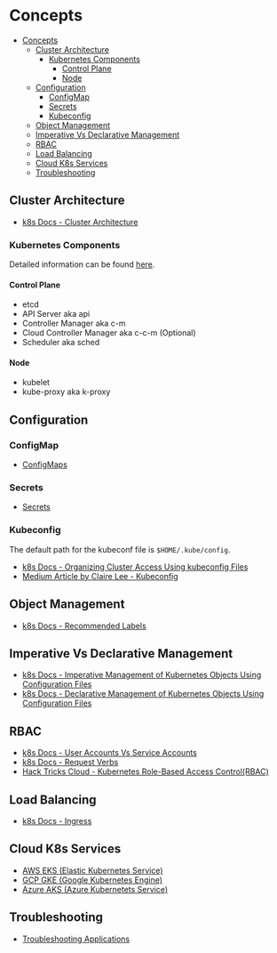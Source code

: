 # Concepts

- [Concepts](#concepts)
  - [Cluster Architecture](#cluster-architecture)
    - [Kubernetes Components](#kubernetes-components)
      - [Control Plane](#control-plane)
      - [Node](#node)
  - [Configuration](#configuration)
    - [ConfigMap](#configmap)
    - [Secrets](#secrets)
    - [Kubeconfig](#kubeconfig)
  - [Object Management](#object-management)
  - [Imperative Vs Declarative Management](#imperative-vs-declarative-management)
  - [RBAC](#rbac)
  - [Load Balancing](#load-balancing)
  - [Cloud K8s Services](#cloud-k8s-services)
  - [Troubleshooting](#troubleshooting)

## Cluster Architecture

* [k8s Docs - Cluster Architecture](https://kubernetes.io/docs/concepts/architecture/)

### Kubernetes Components

Detailed information can be found [here](https://kubernetes.io/docs/concepts/overview/components/).

#### Control Plane

* etcd
* API Server aka api
* Controller Manager aka c-m
* Cloud Controller Manager aka c-c-m (Optional)
* Scheduler aka sched

#### Node

* kubelet
* kube-proxy aka k-proxy

## Configuration

### ConfigMap

* [ConfigMaps](https://kubernetes.io/docs/concepts/configuration/configmap/)

### Secrets

* [Secrets](https://kubernetes.io/docs/concepts/configuration/secret/)

### Kubeconfig

The default path for the kubeconf file is ```$HOME/.kube/config```.

* [k8s Docs - Organizing Cluster Access Using kubeconfig Files](https://kubernetes.io/docs/concepts/configuration/organize-cluster-access-kubeconfig/)
* [Medium Article by Claire Lee - Kubeconfig](https://yuminlee2.medium.com/kubernetes-kubeconfig-file-4aabe3b04ade#4890)

## Object Management

* [k8s Docs - Recommended Labels](https://kubernetes.io/docs/concepts/overview/working-with-objects/common-labels/)

## Imperative Vs Declarative Management

* [k8s Docs - Imperative Management of Kubernetes Objects Using Configuration Files](https://kubernetes.io/docs/tasks/manage-kubernetes-objects/imperative-config/)
* [k8s Docs - Declarative Management of Kubernetes Objects Using Configuration Files](https://kubernetes.io/docs/tasks/manage-kubernetes-objects/declarative-config/)

## RBAC

* [k8s Docs - User Accounts Vs Service Accounts](https://kubernetes.io/docs/reference/access-authn-authz/service-accounts-admin/#user-accounts-versus-service-accounts)
* [k8s Docs - Request Verbs](https://kubernetes.io/docs/reference/access-authn-authz/authorization/#determine-the-request-verb)
* [Hack Tricks Cloud - Kubernetes Role-Based Access Control(RBAC)](https://cloud.hacktricks.xyz/pentesting-cloud/kubernetes-security/kubernetes-role-based-access-control-rbac)

## Load Balancing

* [k8s Docs - Ingress](https://kubernetes.io/docs/concepts/services-networking/ingress/#load-balancing)

## Cloud K8s Services 

* [AWS EKS (Elastic Kubernetes Service)](https://docs.aws.amazon.com/eks/latest/userguide/what-is-eks.html)
* [GCP GKE (Google Kubernetes Engine)](https://cloud.google.com/kubernetes-engine)
* [Azure AKS (Azure Kubernetets Service)](https://azure.microsoft.com/en-us/products/kubernetes-service)

## Troubleshooting

* [Troubleshooting Applications](https://kubernetes.io/docs/tasks/debug/debug-application/)